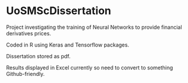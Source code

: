 # UoSMScDissertation

Project investigating the training of Neural Networks to provide financial derivatives prices.

Coded in R using Keras and Tensorflow packages.

Dissertation stored as pdf.

Results displayed in Excel currently so need to convert to something Github-friendly.
